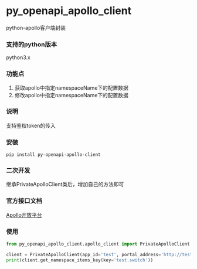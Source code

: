 # py_openapi_apollo_client
python-apollo客户端封装

### 支持的python版本
python3.x

### 功能点
1. 获取apollo中指定namespaceName下的配置数据
2. 修改apollo中指定namespaceName下的配置数据

### 说明
支持鉴权token的传入

### 安装
```shell script
pip install py-openapi-apollo-client
```

### 二次开发
继承PrivateApolloClient类后，增加自己的方法即可

### 官方接口文档
[Apollo开放平台](https://github.com/ctripcorp/apollo/wiki/Apollo%E5%BC%80%E6%94%BE%E5%B9%B3%E5%8F%B0)

### 使用
```python
from py_openapi_apollo_client.apollo_client import PrivateApolloClient

client = PrivateApolloClient(app_id='test', portal_address='http://test.com', authorization='xxx')
print(client.get_namespace_items_key(key='test.switch'))
```
